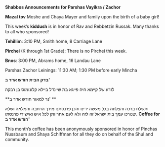 **Shabbos  Announcements for Parshas Vayikra / Zachor**

**Mazal tov** Moshe and Chaya Mayer and family upon the birth of a baby girl! 

This week’s **kiddush** is in honor of Rav and Rebbetzin Russak. Many thanks to all who sponsored! 

**Tehillim**: 3:10 PM, Smith home, 8 Carriage Lane

**Pirchei** (K through 1st Grade): There is no Pirchei this week. 

**Bnos**: 3:00 PM, Abrams home, 16 Landau Lane 

Parshas Zachor Leinings: 11:30 AM; 1:30 PM before early Mincha


**בדק הבית חודש אדר ב'**

לזרע של קיימא
חיה פייגא בת שיינדל ביילא
קלונומוס בן רבקה

**נר למאור
חודש אדר ב' ** 

ותשלח ברכה והצלחה בכל
מעשה ידינו והכן פרנסתנו מידך
הרחבה והמלאה ושלא יצטרכו
עמך בית ישראל זה לזה ולא
לעם אחר ותן לכל איש ואיש
די פרנסתו.
**Coffee for חודש אדר ב'**  

This month’s coffee has been
anonymously sponsored in
honor of Pinchas Nussbaum
and Shaya Schiffman for all
they do on behalf of the Shul
and community.
